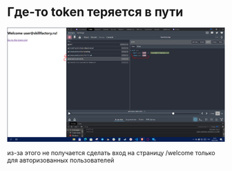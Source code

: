 # Где-то token теряется в пути

![Alt text](public/token-lost.PNG)

из-за этого не получается сделать вход на страницу /welcome только для авторизованных пользователей
